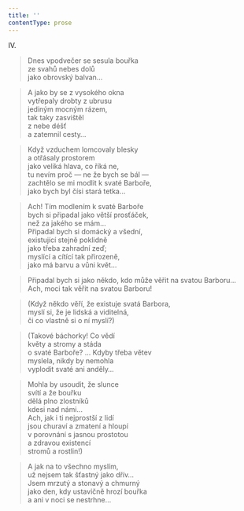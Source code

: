 ```yaml
---
title: ''
contentType: prose
---
```


IV.

> Dnes vpodvečer se sesula bouřka  
> ze svahů nebes dolů  
> jako obrovský balvan…

> A jako by se z vysokého okna  
> vytřepaly drobty z ubrusu  
> jediným mocným rázem,  
> tak taky zasvištěl  
> z nebe déšť  
> a zatemnil cesty…

> Když vzduchem lomcovaly blesky  
> a otřásaly prostorem  
> jako veliká hlava, co říká ne,  
> tu nevím proč — ne že bych se bál —  
> zachtělo se mi modlit k svaté Barboře,  
> jako bych byl čísi stará tetka…

> Ach! Tím modlením k svaté Barboře  
> bych si připadal jako větší prosťáček,  
> než za jakého se mám…  
> Připadal bych si domácký a všední,  
> existující stejně poklidně  
> jako třeba zahradní zeď;  
> myslící a cítící tak přirozeně,  
> jako má barvu a vůni květ…

> Připadal bych si jako někdo, kdo může věřit na svatou Barboru…  
> Ach, moci tak věřit na svatou Barboru!

> (Když někdo věří, že existuje svatá Barbora,  
> myslí si, že je lidská a viditelná,  
> či co vlastně si o ní myslí?)

> (Takové báchorky! Co vědí  
> květy a stromy a stáda  
> o svaté Barboře? … Kdyby třeba větev  
> myslela, nikdy by nemohla  
> vyplodit svaté ani anděly…

> Mohla by usoudit, že slunce  
> svítí a že bouřku  
> dělá plno zlostníků  
> kdesi nad námi…  
> Ach, jak i ti nejprostší z lidí  
> jsou churaví a zmatení a hloupí  
> v porovnání s jasnou prostotou  
> a zdravou existencí  
> stromů a rostlin!)

> A jak na to všechno myslím,  
> už nejsem tak šťastný jako dřív…  
> Jsem mrzutý a stonavý a chmurný  
> jako den, kdy ustavičně hrozí bouřka  
> a ani v noci se nestrhne…
